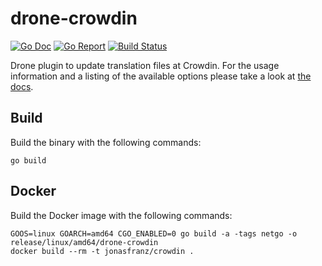 # drone-crowdin

[![Go Doc](https://godoc.org/github.com/JonasFranzDEV/drone-crowdin?status.svg)](http://godoc.org/github.com//JonasFranzDEV/drone-crowdin)
[![Go Report](https://goreportcard.com/badge/github.com/JonasFranzDEV/drone-crowdin)](https://goreportcard.com/report/github.com//JonasFranzDEV/drone-crowdin)
[![Build Status](https://docker.jonasfranz.software/api/badges/JonasFranzDEV/drone-crowdin/status.svg)](https://docker.jonasfranz.software/JonasFranzDEV/drone-crowdin)

Drone plugin to update translation files at Crowdin. For the usage information and a listing of the available options please take a look at [the docs](DOCS.md).

## Build

Build the binary with the following commands:

```
go build
```

## Docker

Build the Docker image with the following commands:

```
GOOS=linux GOARCH=amd64 CGO_ENABLED=0 go build -a -tags netgo -o release/linux/amd64/drone-crowdin
docker build --rm -t jonasfranz/crowdin .
```
